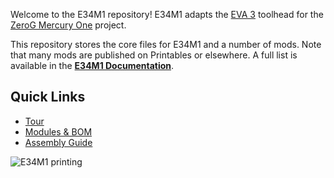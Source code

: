 Welcome to the E34M1 repository! E34M1 adapts the [EVA 3](https://main.eva-3d.page/) toolhead for the [ZeroG Mercury One](https://docs.zerog.one/) project.

This repository stores the core files for E34M1 and a number of mods. Note that many mods are published on Printables or elsewhere. A full list is available in the **[E34M1 Documentation](https://jon-harper.github.io/E34M1/)**.

## Quick Links

- [Tour](https://jon-harper.github.io/E34M1/tour/)
- [Modules & BOM](https://jon-harper.github.io/E34M1/modules/)
- [Assembly Guide](https://jon-harper.github.io/E34M1/assembly/)


![E34M1 printing](https://raw.githubusercontent.com/jon-harper/E34M1/main/docs/img/gallery/banner.jpg)
